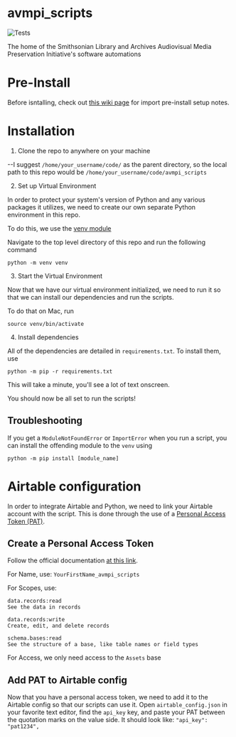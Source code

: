 # avmpi_scripts

![Tests](https://github.com/brnco/avmpi_scripts/actions/workflows/tests.yml/badge.svg?branch=dev)

The home of the Smithsonian Library and Archives Audiovisual Media Preservation Initiative's software automations

# Pre-Install

Before isntalling, check out [this wiki page](https://github.com/brnco/avmpi_scripts/wiki/Pre%E2%80%90Install-Setup) for import pre-install setup notes.

# Installation

1. Clone the repo to anywhere on your machine

--I suggest `/home/your_username/code/` as the parent directory, so the local path to this repo would be `/home/your_username/code/avmpi_scripts`

2. Set up Virtual Environment

In order to protect your system's version of Python and any various packages it utilizes, we need to create our own separate Python environment in this repo.

To do this, we use the [venv module](https://docs.python.org/3/library/venv.html)

Navigate to the top level directory of this repo and run the following command

`python -m venv venv`

3. Start the Virtual Environment

Now that we have our virtual environment initialized, we need to run it so that we can install our dependencies and run the scripts.

To do that on Mac, run

`source venv/bin/activate`

4. Install dependencies

All of the dependencies are detailed in `requirements.txt`. To install them, use

`python -m pip -r requirements.txt`

This will take a minute, you'll see a lot of text onscreen.

You should now be all set to run the scripts!

## Troubleshooting

If you get a `ModuleNotFoundError` or `ImportError` when you run a script, you can install the offending module to the `venv` using

`python -m pip install [module_name]`

# Airtable configuration

In order to integrate Airtable and Python, we need to link your Airtable account with the script. This is done through the use of a [Personal Access Token (PAT)](https://airtable.com/developers/web/guides/personal-access-tokens).

## Create a Personal Access Token

Follow the official documentation [at this link](https://airtable.com/developers/web/guides/personal-access-tokens#creating-a-token).

For Name, use: `YourFirstName_avmpi_scripts`

For Scopes, use:

```
data.records:read
See the data in records

data.records:write
Create, edit, and delete records

schema.bases:read
See the structure of a base, like table names or field types
```

For Access, we only need access to the `Assets` base

## Add PAT to Airtable config

Now that you have a personal access token, we need to add it to the Airtable config so that our scripts can use it. Open `airtable_config.json` in your favorite text editor, find the `api_key` key, and paste your PAT between the quotation marks on the value side. It should look like: `"api_key": "pat1234",`
